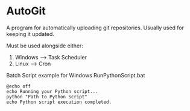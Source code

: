 # AutoGit
A program for automatically uploading git repositories. Usually used for keeping it updated.

Must be used alongside either:
  1. Windows --> Task Scheduler
  2. Linux --> Cron

Batch Script example for Windows
RunPythonScript.bat
```
@echo off
echo Running your Python script...
python "Path to Python Script"
echo Python script execution completed.
```
